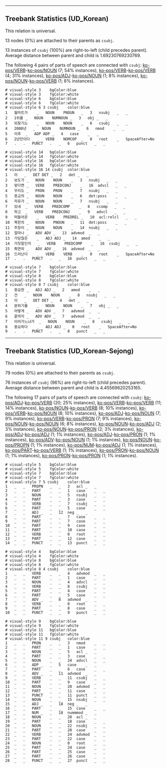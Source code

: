 

--------------------------------------------------------------------------------

## Treebank Statistics (UD_Korean)

This relation is universal.

13 nodes (0%) are attached to their parents as `csubj`.

13 instances of `csubj` (100%) are right-to-left (child precedes parent).
Average distance between parent and child is 1.69230769230769.

The following 4 pairs of parts of speech are connected with `csubj`: [ko-pos/VERB]()-[ko-pos/NOUN]() (7; 54% instances), [ko-pos/VERB]()-[ko-pos/VERB]() (4; 31% instances), [ko-pos/ADJ]()-[ko-pos/NOUN]() (1; 8% instances), [ko-pos/NOUN]()-[ko-pos/VERB]() (1; 8% instances).


~~~ conllu
# visual-style 3	bgColor:blue
# visual-style 3	fgColor:white
# visual-style 6	bgColor:blue
# visual-style 6	fgColor:white
# visual-style 6 3 csubj	color:blue
1	월마트가	_	NOUN	PNOUN	_	3	nsubj	_	_
2	1위를	_	NOUN	NUMNOUN	_	3	obj	_	_
3	되찾기는	_	NOUN	NOUN	_	6	csubj	_	_
4	2008년	_	NOUN	NUMNOUN	_	6	nmod	_	_
5	이후	_	ADP	ADP	_	4	case	_	_
6	2년만이다	_	VERB	NOMCOP	_	0	root	_	SpaceAfter=No
7	.	.	PUNCT	.	_	6	punct	_	_

~~~


~~~ conllu
# visual-style 14	bgColor:blue
# visual-style 14	fgColor:white
# visual-style 16	bgColor:blue
# visual-style 16	fgColor:white
# visual-style 16 14 csubj	color:blue
1	이	_	DET	DET	_	2	det	_	_
2	보도가	_	NOUN	NOUN	_	3	nsubj	_	_
3	맞다면	_	VERB	PREDCONJ	_	16	advcl	_	_
4	우리도	_	PRON	PRON	_	7	nsubj	_	_
5	종교의	_	NOUN	NOUN	_	6	det:poss	_	_
6	자유가	_	NOUN	NOUN	_	7	nsubj	_	_
7	있네	_	VERB	PREDCOMP	_	8	ccomp	_	_
8	하고	_	VERB	PREDCONJ	_	9	advcl	_	_
9	떠들어온	_	VERB	PREDREL	_	10	acl:relcl	_	_
10	북한의	_	NOUN	PNOUN	_	11	det:poss	_	_
11	주장이	_	NOUN	NOUN	_	14	nsubj	_	_
12	얼마나	_	ADV	ADV	_	13	advmod	_	_
13	가당찮은	_	ADJ	ADJ	_	14	amod	_	_
14	거짓말인지	_	VERB	PREDCOMP	_	16	csubj	_	_
15	확연히	_	ADV	ADV	_	16	advmod	_	_
16	드러난다	_	VERB	VERB	_	0	root	_	SpaceAfter=No
17	.	.	PUNCT	.	_	16	punct	_	_

~~~


~~~ conllu
# visual-style 7	bgColor:blue
# visual-style 7	fgColor:white
# visual-style 8	bgColor:blue
# visual-style 8	fgColor:white
# visual-style 8 7 csubj	color:blue
1	중요한	_	ADJ	ADJ	_	2	amod	_	_
2	건	_	NOUN	NOUN	_	8	nsubj	_	_
3	이	_	DET	DET	_	4	det	_	_
4	분위기를	_	NOUN	NOUN	_	7	obj	_	_
5	어떻게	_	ADV	ADV	_	7	advmod	_	_
6	끝까지	_	ADV	ADV	_	7	advmod	_	_
7	이어가느냐가	_	NOUN	NOUN	_	8	csubj	_	_
8	중요하다	_	ADJ	ADJ	_	0	root	_	SpaceAfter=No
9	.	.	PUNCT	.	_	8	punct	_	_

~~~




--------------------------------------------------------------------------------

## Treebank Statistics (UD_Korean-Sejong)

This relation is universal.

79 nodes (0%) are attached to their parents as `csubj`.

76 instances of `csubj` (96%) are right-to-left (child precedes parent).
Average distance between parent and child is 4.45569620253165.

The following 17 pairs of parts of speech are connected with `csubj`: [ko-pos/ADJ]()-[ko-pos/VERB]() (20; 25% instances), [ko-pos/VERB]()-[ko-pos/VERB]() (11; 14% instances), [ko-pos/NOUN]()-[ko-pos/VERB]() (8; 10% instances), [ko-pos/VERB]()-[ko-pos/NOUN]() (8; 10% instances), [ko-pos/ADJ]()-[ko-pos/NOUN]() (7; 9% instances), [ko-pos/VERB]()-[ko-pos/PRON]() (7; 9% instances), [ko-pos/NOUN]()-[ko-pos/NOUN]() (6; 8% instances), [ko-pos/NOUN]()-[ko-pos/ADJ]() (2; 3% instances), [ko-pos/NOUN]()-[ko-pos/PRON]() (2; 3% instances), [ko-pos/ADJ]()-[ko-pos/ADJ]() (1; 1% instances), [ko-pos/ADJ]()-[ko-pos/PRON]() (1; 1% instances), [ko-pos/ADV]()-[ko-pos/NOUN]() (1; 1% instances), [ko-pos/NOUN]()-[ko-pos/PROPN]() (1; 1% instances), [ko-pos/NUM]()-[ko-pos/ADJ]() (1; 1% instances), [ko-pos/PART]()-[ko-pos/VERB]() (1; 1% instances), [ko-pos/PRON]()-[ko-pos/NOUN]() (1; 1% instances), [ko-pos/PRON]()-[ko-pos/PRON]() (1; 1% instances).


~~~ conllu
# visual-style 5	bgColor:blue
# visual-style 5	fgColor:white
# visual-style 7	bgColor:blue
# visual-style 7	fgColor:white
# visual-style 7 5 csubj	color:blue
1	_	_	PROPN	_	_	3	acl	_	_
2	_	_	PART	_	_	1	case	_	_
3	_	_	NOUN	_	_	5	nsubj	_	_
4	_	_	PART	_	_	3	case	_	_
5	_	_	VERB	_	_	7	csubj	_	_
6	_	_	PART	_	_	5	case	_	_
7	_	_	ADJ	_	_	12	neg	_	_
8	_	_	PART	_	_	7	case	_	_
9	_	_	PART	_	_	7	case	_	_
10	_	_	PART	_	_	9	case	_	_
11	_	_	PART	_	_	10	case	_	_
12	_	_	VERB	_	_	0	root	_	_
13	_	_	PART	_	_	12	case	_	_
14	_	_	PUNCT	_	_	13	punct	_	_

~~~


~~~ conllu
# visual-style 4	bgColor:blue
# visual-style 4	fgColor:white
# visual-style 8	bgColor:blue
# visual-style 8	fgColor:white
# visual-style 8 4 csubj	color:blue
1	_	_	VERB	_	_	4	advmod	_	_
2	_	_	PART	_	_	1	case	_	_
3	_	_	NOUN	_	_	4	advcl	_	_
4	_	_	VERB	_	_	8	csubj	_	_
5	_	_	PART	_	_	4	case	_	_
6	_	_	PART	_	_	5	case	_	_
7	_	_	ADV	_	_	8	advmod	_	_
8	_	_	VERB	_	_	0	root	_	_
9	_	_	PART	_	_	8	case	_	_
10	_	_	PUNCT	_	_	9	punct	_	_

~~~


~~~ conllu
# visual-style 9	bgColor:blue
# visual-style 9	fgColor:white
# visual-style 11	bgColor:blue
# visual-style 11	fgColor:white
# visual-style 11 9 csubj	color:blue
1	_	_	PRON	_	_	3	nmod	_	_
2	_	_	PART	_	_	1	case	_	_
3	_	_	NOUN	_	_	5	acl	_	_
4	_	_	PART	_	_	3	case	_	_
5	_	_	NOUN	_	_	24	advcl	_	_
6	_	_	ADP	_	_	5	case	_	_
7	_	_	PART	_	_	6	case	_	_
8	_	_	ADV	_	_	11	advmod	_	_
9	_	_	VERB	_	_	11	csubj	_	_
10	_	_	PART	_	_	9	case	_	_
11	_	_	NOUN	_	_	20	advmod	_	_
12	_	_	PART	_	_	11	case	_	_
13	_	_	PUNCT	_	_	11	punct	_	_
14	_	_	NOUN	_	_	15	nsubj	_	_
15	_	_	ADJ	_	_	18	neg	_	_
16	_	_	PART	_	_	15	case	_	_
17	_	_	NUM	_	_	18	nummmod	_	_
18	_	_	NOUN	_	_	20	acl	_	_
19	_	_	PART	_	_	18	case	_	_
20	_	_	NOUN	_	_	22	nsubj	_	_
21	_	_	PART	_	_	20	case	_	_
22	_	_	VERB	_	_	24	advmod	_	_
23	_	_	PART	_	_	22	case	_	_
24	_	_	NOUN	_	_	0	root	_	_
25	_	_	PART	_	_	24	case	_	_
26	_	_	PART	_	_	25	case	_	_
27	_	_	PART	_	_	26	case	_	_
28	_	_	PUNCT	_	_	27	punct	_	_

~~~


